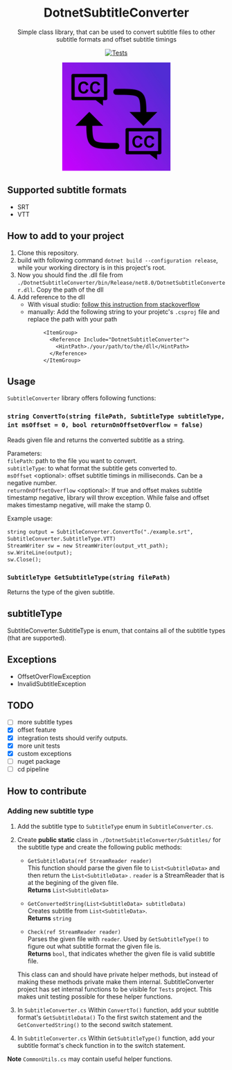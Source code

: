 <h1 align="center"> 
    DotnetSubtitleConverter 
</h1>

<p align="center">
    Simple class library, that can be used to convert subtitle files to other subtitle formats and offset subtitle timings
</p>

<p align="center">
    <a href="https://github.com/Arttu05/DotnetSubtitleConverter/actions/workflows/RunTests.yml">
        <img src="https://github.com/Arttu05/DotnetSubtitleConverter/actions/workflows/RunTests.yml/badge.svg" alt="Tests">
    </a>
</p>

<p align="center">
  <img src="./assets/Logo.jpg" width=250 alt="project's logo" />
</p>

## Supported subtitle formats
- SRT
- VTT

## How to add to your project

1. Clone this repository.
2. build with following command ```dotnet build --configuration release```, while your working directory is in this project's root. 
3. Now you should find the .dll file from ```./DotnetSubtitleConverter/bin/Release/net8.0/DotnetSubtitleConverter.dll```. Copy the path of the dll
4. Add reference to the dll
   - With visual studio: [follow this instruction from stackoverflow](https://stackoverflow.com/a/65017892)
   - manually:
     Add the following string to your projetc's ```.csproj``` file and replace the path with your path </br>
     ```
          <ItemGroup>
            <Reference Include="DotnetSubtitleConverter">
              <HintPath>./your/path/to/the/dll</HintPath>
            </Reference>
          </ItemGroup>
     ```

## Usage

```SubtitleConverter``` library offers following functions: 

### ```string ConvertTo(string filePath, SubtitleType subtitleType, int msOffset = 0, bool returnOnOffsetOverflow = false)``` </br>
Reads given file and returns the converted subtitle as a string.

Parameters: </br>
```filePath```: path to the file you want to convert. </br>
```subtitleType```: to what format the subtitle gets converted to. </br>
```msOffset``` \<optional\>: offset subtitle timings in milliseconds. Can be a negative number. </br>
```returnOnOffsetOverflow``` \<optional\>: If true and offset makes subtitle timestamp negative, library will throw exception. While false and offset makes timestamp negative, will make the stamp 0. 



Example usage: </br>
```
string output = SubtitleConverter.ConvertTo("./example.srt", SubtitleConverter.SubtitleType.VTT)
StreamWriter sw = new StreamWriter(output_vtt_path);
sw.WriteLine(output);
sw.Close();
```

### ```SubtitleType GetSubtitleType(string filePath)``` </br>

Returns the type of the given subtitle.



## subtitleType

SubtitleConverter.SubtitleType is enum, that contains all of the subtitle types (that are supported). 

## Exceptions 

- OffsetOverFlowException
- InvalidSubtitleException

## TODO

- [ ] more subtitle types
- [x] offset feature
- [x] integration tests should verify outputs.
- [x] more unit tests 
- [x] custom exceptions
- [ ] nuget package
- [ ] cd pipeline

## How to contribute

### Adding new subtitle type

1. Add the subtitle type to ```SubtitleType``` enum in ```SubtitleConverter.cs```.

2. Create **public static** class in ```./DotnetSubtitleConverter/Subtitles/``` for the subtitle type and create the following public methods:
    - ```GetSubtitleData(ref StreamReader reader)``` </br>
          This function should parse the given file to ```List<SubtitleData>``` and then return the ```List<SubtitleData>``` .
          ```reader``` is a StreamReader that is at the begining of the given file. </br>
          **Returns** ```List<SubtitleData>```
      
    - ```GetConvertedString(List<SubtitleData> subtitleData)``` </br>
           Creates subtitle from ```List<SubtitleData>```. </br>
           **Returns** ```string```
    
    - ```Check(ref StreamReader reader)``` </br>
          Parses the given file with ```reader```. Used by ```GetSubtitleType()``` to figure out what subtitle format the given file is. </br>
          **Returns** ```bool```, that indicates whether the given file is valid subtitle file. 
      
    This class can and should have private helper methods, but instead of making these methods private make them internal. SubtitleConverter project has set internal functions to be visible for ```Tests``` project. This makes unit testing possible for these helper functions.

3. In ```SubtitleConverter.cs``` Within ```ConvertTo()``` function, add your subtitle format's ```GetSubtitleData()``` To the first switch statement and the ```GetConvertedString()``` to the second switch statement.

4. In ```SubtitleConverter.cs``` Within ```GetSubtitleType()``` function, add your subtitle format's check function in to the switch statement.

**Note** ```CommonUtils.cs``` may contain useful helper functions.
